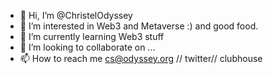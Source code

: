 - 👋 Hi, I’m @ChristelOdyssey
- 👀 I’m interested in Web3 and Metaverse :) and good food.
- 🌱 I’m currently learning Web3 stuff
- 💞️ I’m looking to collaborate on ...
- 📫 How to reach me cs@odyssey.org // twitter// clubhouse

<!---
ChristelOdyssey/ChristelOdyssey is a ✨ special ✨ repository because its `README.md` (this file) appears on your GitHub profile.
You can click the Preview link to take a look at your changes.
--->
